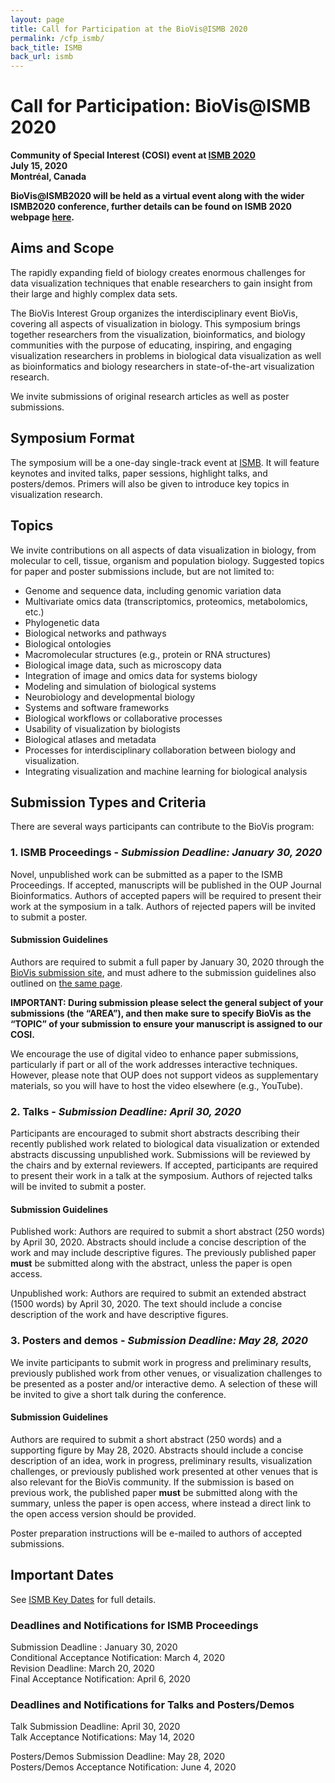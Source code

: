 ```yaml
---
layout: page
title: Call for Participation at the BioVis@ISMB 2020
permalink: /cfp_ismb/
back_title: ISMB
back_url: ismb
---
```


# Call for Participation: BioVis@ISMB 2020
**Community of Special Interest (COSI) event at [ISMB 2020](https://www.iscb.org/ismb2020https://www.iscb.org/ismb2020)**  
**July 15, 2020**  
**Montréal, Canada**

**BioVis@ISMB2020 will be held as a virtual event along with the wider ISMB2020 conference, further details can be found on ISMB 2020 webpage [here](https://www.iscb.org/ismb2020).**


## Aims and Scope

The rapidly expanding field of biology creates enormous challenges for data visualization techniques that enable researchers to gain insight from their large and highly complex data sets.

The BioVis Interest Group organizes the interdisciplinary event BioVis, covering all aspects of visualization in biology. This symposium brings together researchers from the visualization, bioinformatics, and biology communities with the purpose of educating, inspiring, and engaging visualization researchers in problems in biological data visualization as well as bioinformatics and biology researchers in state-of-the-art visualization research.

We invite submissions of original research articles as well as poster submissions.

## Symposium Format

The symposium will be a one-day single-track event at [ISMB](https://www.iscb.org/ismb2020). It will feature keynotes and invited talks, paper sessions, highlight talks, and posters/demos. Primers will also be given to introduce key topics in visualization research.  

## Topics

We invite contributions on all aspects of data visualization in biology, from molecular to cell, tissue, organism and population biology. Suggested topics for paper and poster submissions include, but are not limited to:

 * Genome and sequence data, including genomic variation data
 * Multivariate omics data (transcriptomics, proteomics, metabolomics, etc.)
 * Phylogenetic data
 * Biological networks and pathways
 * Biological ontologies
 * Macromolecular structures (e.g., protein or RNA structures)
 * Biological image data, such as microscopy data
 * Integration of image and omics data for systems biology
 * Modeling and simulation of biological systems
 * Neurobiology and developmental biology
 * Systems and software frameworks
 * Biological workflows or collaborative processes
 * Usability of visualization by biologists
 * Biological atlases and metadata
 * Processes for interdisciplinary collaboration between biology and visualization.
 * Integrating visualization and machine learning for biological analysis

## Submission Types and Criteria

There are several ways participants can contribute to the BioVis program:

### 1. ISMB Proceedings - *Submission Deadline: January 30, 2020*

Novel, unpublished work can be submitted as a paper to the ISMB Proceedings. If accepted, manuscripts will be published in the OUP Journal Bioinformatics. Authors of accepted papers will be required to present their work at the symposium in a talk. Authors of rejected papers will be invited to submit a poster. 

#### Submission Guidelines

Authors are required to submit a full paper by January 30, 2020 through the [BioVis submission site](https://www.iscb.org/ismb2020-submit/proceedings), and must adhere to the submission guidelines also outlined on [the same page](https://www.iscb.org/ismb2020-submit/proceedings).

**IMPORTANT: During submission please select the general subject of your submissions (the “AREA”), and then make sure to specify BioVis as the “TOPIC” of your submission to ensure your manuscript is assigned to our COSI.**

We encourage the use of digital video to enhance paper submissions, particularly if part or all of the work addresses interactive techniques. However, please note that OUP does not support videos as supplementary materials, so you will have to host the video elsewhere (e.g., YouTube).

### 2. Talks - *Submission Deadline: April 30, 2020*

Participants are encouraged to submit short abstracts describing their recently published work related to biological data visualization or extended abstracts discussing unpublished work.  Submissions will be reviewed by the chairs and by external reviewers. If accepted, participants are required to present their work in a talk at the symposium. Authors of rejected talks will be invited to submit a poster.

#### Submission Guidelines

Published work: Authors are required to submit a short abstract (250 words) by April 30, 2020. Abstracts should include a concise description of the work and may include descriptive figures. The previously published paper **must** be submitted along with the abstract, unless the paper is open access.

Unpublished work: Authors are required to submit an extended abstract (1500 words) by April 30, 2020.  The text should include a concise description of the work and have descriptive figures. 

### 3. Posters and demos - *Submission Deadline: May 28, 2020*

We invite participants to submit work in progress and preliminary results, previously published work from other venues, or visualization challenges to be presented as a poster and/or interactive demo. A selection of these will be invited to give a short talk during the conference.

#### Submission Guidelines

Authors are required to submit a short abstract (250 words) and a supporting figure by May 28, 2020.  Abstracts should include a concise description of an idea, work in progress, preliminary results, visualization challenges, or previously published work presented at other venues that is also relevant for the BioVis community. If the submission is based on previous work, the published paper **must** be submitted along with the summary, unless the paper is open access, where instead a direct link to the open access version should be provided.

Poster preparation instructions will be e-mailed to authors of accepted submissions.


## Important Dates

See [ISMB Key Dates](http://www.iscb.org/ismb2020-keydates) for full details.

### Deadlines and Notifications for ISMB Proceedings

Submission Deadline : January 30, 2020  
Conditional Acceptance Notification: March 4, 2020  
Revision Deadline: March 20, 2020  
Final Acceptance Notification: April 6, 2020  

### Deadlines and Notifications for Talks and Posters/Demos

Talk Submission Deadline: April 30, 2020 <br/>
Talk Acceptance Notifications: May 14, 2020 <br/>

Posters/Demos Submission Deadline: May 28, 2020 <br/>
Posters/Demos Acceptance Notification: June 4, 2020

